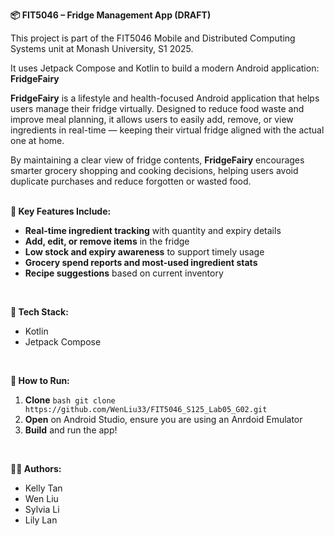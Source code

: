**📦 FIT5046 – Fridge Management App (DRAFT)**

This project is part of the FIT5046 Mobile and Distributed Computing Systems unit at Monash University, S1 2025.

It uses Jetpack Compose and Kotlin to build a modern Android application: **FridgeFairy**

**FridgeFairy** is a lifestyle and health-focused Android application that helps users manage their fridge virtually. 
Designed to reduce food waste and improve meal planning, it allows users to easily add, remove, or view ingredients in real-time 
— keeping their virtual fridge aligned with the actual one at home.

By maintaining a clear view of fridge contents, **FridgeFairy** encourages smarter grocery shopping and cooking decisions, 
helping users avoid duplicate purchases and reduce forgotten or wasted food.
<br>
<br>


**🧊 Key Features Include:**
- **Real-time ingredient tracking** with quantity and expiry details
- **Add, edit, or remove items** in the fridge
- **Low stock and expiry awareness** to support timely usage
- **Grocery spend reports and most-used ingredient stats**
- **Recipe suggestions** based on current inventory

<br>

**🔧 Tech Stack:**
- Kotlin
- Jetpack Compose

<br>

**🧪 How to Run:**
1) **Clone** ```bash
   git clone https://github.com/WenLiu33/FIT5046_S125_Lab05_G02.git```
2) **Open** on Android Studio, ensure you are using an Anrdoid Emulator
3) **Build** and run the app!

<br>

**👩‍💻 Authors:**
- Kelly Tan
- Wen Liu
- Sylvia Li
- Lily Lan

